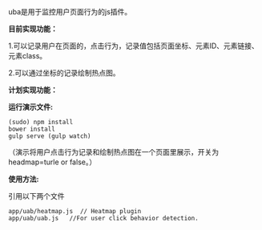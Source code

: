uba是用于监控用户页面行为的js插件。

**目前实现功能：**

1.可以记录用户在页面的，点击行为，记录值包括页面坐标、元素ID、元素链接、元素class。

2.可以通过坐标的记录绘制热点图。

**计划实现功能：**

**运行演示文件:**
```
(sudo) npm install
bower install
gulp serve (gulp watch)
```
（演示将用户点击行为记录和绘制热点图在一个页面里展示，开关为headmap=turle or false。）

**使用方法:**

引用以下两个文件

    app/uab/heatmap.js  // Heatmap plugin
    app/uab/uab.js   //For user click behavior detection.